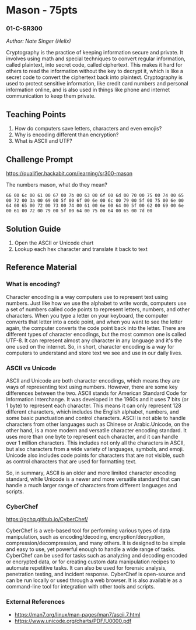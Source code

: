 # Mason - 75pts
### 01-C-SR300
*Author: Nate Singer (Helix)*

Cryptography is the practice of keeping information secure and private. It involves using math and special techniques to convert regular information, called plaintext, into secret code, called ciphertext. This makes it hard for others to read the information without the key to decrypt it, which is like a secret code to convert the ciphertext back into plaintext. Cryptography is used to protect sensitive information, like credit card numbers and personal information online, and is also used in things like phone and internet communication to keep them private.

## Teaching Points
1. How do computers save letters, characters and even emojis?
2. Why is encoding different than encryption?
3. What is ASCII and UTF?

## Challenge Prompt
https://qualifier.hackabit.com/learning/sr300-mason

The numbers mason, what do they mean?

```66 00 6c 00 61 00 67 00 7b 00 63 00 6f 00 6d 00 70 00 75 00 74 00 65 00 72 00 3a 00 69 00 5f 00 6f 00 6e 00 6c 00 79 00 5f 00 75 00 6e 00 64 00 65 00 72 00 73 00 74 00 61 00 6e 00 64 00 5f 00 62 00 69 00 6e 00 61 00 72 00 79 00 5f 00 64 00 75 00 64 00 65 00 7d 00```

## Solution Guide
1. Open the ASCII or Unicode chart
2. Lookup each hex character and translate it back to text

## Reference Material
### What is encoding?
Character encoding is a way computers use to represent text using numbers. Just like how we use the alphabet to write words, computers use a set of numbers called code points to represent letters, numbers, and other characters. When you type a letter on your keyboard, the computer converts that letter into a code point, and when you want to see the letter again, the computer converts the code point back into the letter. There are different types of character encodings, but the most common one is called UTF-8. It can represent almost any character in any language and it's the one used on the internet. So, in short, character encoding is a way for computers to understand and store text we see and use in our daily lives.

### ASCII vs Unicode
ASCII and Unicode are both character encodings, which means they are ways of representing text using numbers. However, there are some key differences between the two. ASCII stands for American Standard Code for Information Interchange. It was developed in the 1960s and it uses 7 bits (or 1 byte) to represent each character. This means it can only represent 128 different characters, which includes the English alphabet, numbers, and some basic punctuation and control characters. ASCII is not able to handle characters from other languages such as Chinese or Arabic.Unicode, on the other hand, is a more modern and versatile character encoding standard. It uses more than one byte to represent each character, and it can handle over 1 million characters. This includes not only all the characters in ASCII, but also characters from a wide variety of languages, symbols, and emoji. Unicode also includes code points for characters that are not visible, such as control characters that are used for formatting text.

So, in summary, ASCII is an older and more limited character encoding standard, while Unicode is a newer and more versatile standard that can handle a much larger range of characters from different languages and scripts.

### CyberChef
https://gchq.github.io/CyberChef/

CyberChef is a web-based tool for performing various types of data manipulation, such as encoding/decoding, encryption/decryption, compression/decompression, and many others. It is designed to be simple and easy to use, yet powerful enough to handle a wide range of tasks. CyberChef can be used for tasks such as analyzing and decoding encoded or encrypted data, or for creating custom data manipulation recipes to automate repetitive tasks. It can also be used for forensic analysis, penetration testing, and incident response. CyberChef is open-source and can be run locally or used through a web browser. It is also available as a command-line tool for integration with other tools and scripts.

### External References
- https://man7.org/linux/man-pages/man7/ascii.7.html
- https://www.unicode.org/charts/PDF/U0000.pdf
